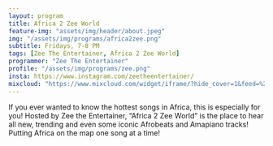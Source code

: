 ```yaml
---
layout: program
title: Africa 2 Zee World
feature-img: "assets/img/header/about.jpeg"
img: "/assets/img/programs/africa2zee.png"
subtitle: Fridays, 7-8 PM
tags: [Zee The Entertainer, Africa 2 Zee World]
programmer: "Zee The Entertainer"
profile: "/assets/img/programs/zee.png"
insta: https://www.instagram.com/zeetheentertainer/
mixcloud: "https://www.mixcloud.com/widget/iframe/?hide_cover=1&feed=%2Ftropicofm%2Fafrica-2-zee-world%2F"
---
```


If you ever wanted to know the hottest songs in Africa, this is especially for you! Hosted by Zee the Entertainer, “Africa 2 Zee World” is the place to hear all new, trending and even some iconic Afrobeats and Amapiano tracks! Putting Africa on the map one song at a time!

